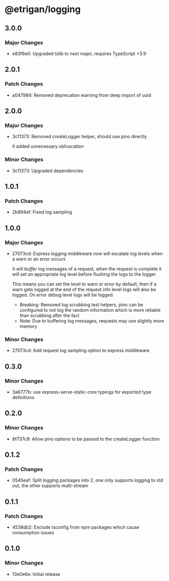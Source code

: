 # @etrigan/logging

## 3.0.0

### Major Changes

- e83f6e0: Upgraded tslib to next major, requires TypeScript >3.9

## 2.0.1

### Patch Changes

- a047984: Removed deprecation warning from deep import of uuid

## 2.0.0

### Major Changes

- 3c11373: Removed createLogger helper, should use pino directly

  It added unnecessary obfuscation

### Minor Changes

- 3c11373: Upgraded dependencies

## 1.0.1

### Patch Changes

- 2b894ef: Fixed log sampling

## 1.0.0

### Major Changes

- 27073cd: Express logging middleware now will escalate log levels when a warn or an error occurs

  It will _buffer_ log messages of a request, when the request is complete it will set an appropriate log level before flushing the logs to the logger.

  This means you can set the level to warn or error by default, then if a warn gets logged at the end of the request info level logs will also be logged. On error debug level logs will be logged.

  - Breaking: Removed log scrubbing test helpers, pino can be configured to not log the random information which is more reliable than scrubbing after the fact
  - Note: Due to buffering log messages, requests may use slightly more memory

### Minor Changes

- 27073cd: Add request log sampling option to express middleware

## 0.3.0

### Minor Changes

- 3a6777b: use express-serve-static-core typings for exported type definitions

## 0.2.0

### Minor Changes

- 8f737c8: Allow pino options to be passed to the createLogger function

## 0.1.2

### Patch Changes

- 0545eaf: Split logging packages into 2, one only supports logging to std out, the other supports multi-stream

## 0.1.1

### Patch Changes

- 4538db2: Exclude tsconfig from npm packages which cause consumption issues

## 0.1.0

### Minor Changes

- 13e0e6e: Initial release
